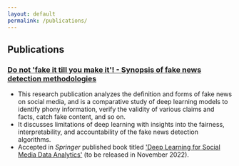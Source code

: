 ```yaml
---
layout: default
permalink: /publications/
---
```


## Publications

### [**Do not 'fake it till you make it'! - Synopsis of fake news detection methodologies**](http://www.wsdm-conference.org/2020/)
* This research publication analyzes the definition and forms of fake news on social media, and is a comparative study of deep learning models to identify phony information, verify the validity of various claims and facts, catch fake content, and so on.
* It discusses limitations of deep learning with insights into the fairness, interpretability, and accountability of the fake news detection algorithms.
* Accepted in _Springer_ published book titled ['Deep Learning for Social Media Data Analytics'](https://link.springer.com/book/9783031108716) (to be released in November 2022).

